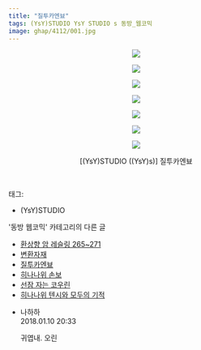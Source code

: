 ```yaml
---
title: "질투카엔뵤"
tags: (YsY)STUDIO YsY STUDIO s 동방_웹코믹
image: ghap/4112/001.jpg
---
```

<div class="article">
<p style="text-align: center; clear: none; float: none;"><img src="{{ site.nasurl }}/ghap/4112/001.jpg"/></p>
<p style="text-align: center; clear: none; float: none;"><img src="{{ site.nasurl }}/ghap/4112/002.jpg"/></p>
<p style="text-align: center; clear: none; float: none;"><img src="{{ site.nasurl }}/ghap/4112/003.jpg"/></p>
<p style="text-align: center; clear: none; float: none;"><img src="{{ site.nasurl }}/ghap/4112/004.jpg"/></p>
<p style="text-align: center; clear: none; float: none;"><img src="{{ site.nasurl }}/ghap/4112/005.jpg"/></p>
<p style="text-align: center; clear: none; float: none;"><img src="{{ site.nasurl }}/ghap/4112/006.jpg"/></p>
<p style="text-align: center; clear: none; float: none;"><img src="{{ site.nasurl }}/ghap/4112/007.jpg"/></p>
<p style="text-align: center; clear: none; float: none;">[(YsY)STUDIO ((YsY)s)] 질투카엔뵤</p>
<p><br/></p>
</div><div class="tagTrail">
<p>태그: </p>
<ul>
<li>(YsY)STUDIO</li>
</ul>
</div><div class="another">
<p>'동방 웹코믹' 카테고리의 다른 글</p>
<ul>
<li><a href="/2018-01-21-ghap_4138">환상향 암 레슬링 265~271</a></li>
<li><a href="/2018-01-14-ghap_4135">변환자재</a></li>
<li><a href="/2018-01-10-ghap_4112">질투카엔뵤</a></li>
<li><a href="/2018-01-10-ghap_4111">히나나위 손보</a></li>
<li><a href="/2018-01-10-ghap_4110">선잠 자는 코우린</a></li>
<li><a href="/2018-01-10-ghap_4109">히나나위 텐시와 모두의 기적</a></li>
</ul>
</div><div class="cb_module cb_fluid">
<div class="cb_wrt cb_profile">
<div class="comment">
<ul>
<li class="cb_thumb_off" id="comment15171266">
<div class="cb_comment_area">
<div class="cb_info_area">
<div class="cb_section">
<span class="cb_nick_name">나하하</span>
</div>
<div class="cb_section">
<span class="cb_date">2018.01.10 20:33 </span>
</div>
</div>
<div class="cb_dsc_comment">
<p class="cb_dsc">
											귀엽내. 오린
										</p>
</div>
</div></li>
</ul>
</div>
</div><!-- commentList close -->
</div>